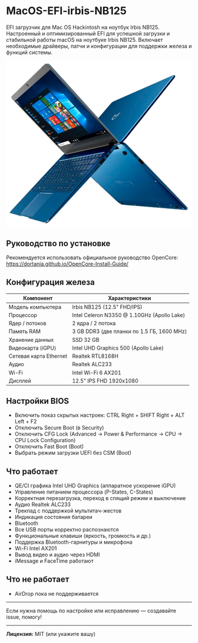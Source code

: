 # MacOS-EFI-irbis-NB125  

EFI загрузчик для Mac OS Hackintosh на ноутбук Irbis NB125.  
Настроенный и оптимизированный EFI для успешной загрузки и стабильной работы macOS на ноутбуке Irbis NB125. Включает необходимые драйверы, патчи и конфигурации для поддержки железа и функций системы.  

![image](image/orig.png)  

## Руководство по установке  
Рекомендуется использовать официальное руководство OpenCore:  
https://dortania.github.io/OpenCore-Install-Guide/  

## Конфигурация железа  

| Компонент              | Характеристики                                     |  
|-----------------------|--------------------------------------------------|  
| Модель компьютера      | Irbis NB125 (12.5" FHD/IPS)                       |  
| Процессор             | Intel Celeron N3350 @ 1.10GHz (Apollo Lake)       |  
| Ядер / потоков          | 2 ядра / 2 потока                                 |  
| Память RAM             | 3 GB DDR3 (две планки по 1.5 ГБ, 1600 MHz)         |  
| Хранение данных        | SSD 32 GB                                         |  
| Видеокарта (iGPU)      | Intel UHD Graphics 500 (Apollo Lake)              |  
| Сетевая карта Ethernet | Realtek RTL8168H                                   |  
| Аудио                  | Realtek ALC233                                    |  
| Wi-Fi                  | Intel Wi-Fi 6 AX201                               |  
| Дисплей                | 12.5" IPS FHD 1920x1080                           |  

## Настройки BIOS  

- Включить показ скрытых настроек: CTRL Right + SHIFT Right + ALT Left + F2  
- Отключить Secure Boot (в Security)  
- Отключить CFG Lock (Advanced -> Power & Performance -> CPU -> CPU Lock Configuration)  
- Отключить Fast Boot (Boot)  
- Выбрать режим загрузки UEFI без CSM (Boot)  

## Что работает  

- QE/CI графика Intel UHD Graphics (аппаратное ускорение iGPU)  
- Управление питанием процессора (P-States, C-States)  
- Корректная перезагрузка, переход в спящий режим и выключение  
- Аудио Realtek ALC233  
- Трекпад с поддержкой мультитач-жестов  
- Индикация состояния батареи  
- Bluetooth  
- Все USB порты корректно распознаются  
- Функциональные клавиши (яркость, громкость и др.)  
- Поддержка Bluetooth-гарнитуры и микрофона  
- Wi-Fi Intel AX201  
- Вывод видео и аудио через HDMI  
- iMessage и FaceTime работают  

## Что не работает  

- AirDrop пока не поддерживается  

---  

Если нужна помощь по настройке или исправлению — создавайте issue, помогу!  

---  

**Лицензия:** MIT (или укажите вашу)
